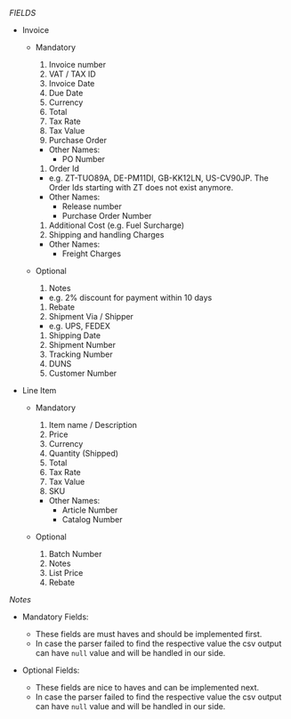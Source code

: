 *FIELDS*

* Invoice
  * Mandatory
    1. Invoice number
    1. VAT / TAX ID
    1. Invoice Date
    1. Due Date
    1. Currency
    1. Total
    1. Tax Rate
    1. Tax Value
    1. Purchase Order
      - Other Names:
        - PO Number
    1. Order Id
      - e.g. ZT-TUO89A, DE-PM11DI, GB-KK12LN, US-CV90JP. The Order Ids starting with ZT does not exist anymore.
      - Other Names:
        - Release number
        - Purchase Order Number
    1. Additional Cost (e.g. Fuel Surcharge)
    1. Shipping and handling Charges
      * Other Names:
        - Freight Charges

  * Optional
    1. Notes
      - e.g. 2% discount for payment within 10 days
    1. Rebate
    1. Shipment Via / Shipper
      - e.g. UPS, FEDEX
    1. Shipping Date
    1. Shipment Number
    1. Tracking Number
    1. DUNS
    1. Customer Number


* Line Item
  * Mandatory
    1. Item name / Description
    1. Price
    1. Currency
    1. Quantity (Shipped)
    1. Total
    1. Tax Rate
    1. Tax Value
    1. SKU
      - Other Names:
        - Article Number
        - Catalog Number

  * Optional

    1. Batch Number
    1. Notes
    1. List Price
    1. Rebate

*Notes*
  - Mandatory Fields:
    - These fields are must haves and should be implemented first.
    - In case the parser failed to find the respective value the csv output can have `null` value and will be handled in our side.

  - Optional Fields:
    - These fields are nice to haves and can be implemented next.
    - In case the parser failed to find the respective value the csv output can have `null` value and will be handled in our side.
